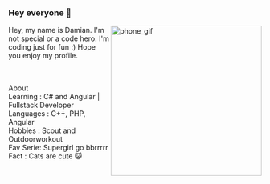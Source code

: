 ### Hey everyone 👋
<img align="right" src="https://media.tenor.com/images/c50ca435dffdb837914e7cb32c1e7edf/tenor.gif" alt="phone_gif" width="auto" height="300">

Hey, my name is Damian. I'm not special or a code hero. I'm coding just for fun :) Hope you enjoy my profile.


<br><br>
About <br>
 Learning : C# and Angular | Fullstack Developer <br>
 Languages : C++, PHP, Angular <br>
 Hobbies : Scout and Outdoorworkout<br>
 Fav Serie: Supergirl go bbrrrrr<br>
 Fact : Cats are cute 😺<br>
 
 
